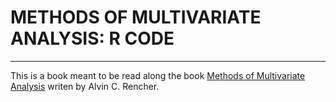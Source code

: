 # METHODS OF MULTIVARIATE ANALYSIS: R CODE

***

This is a book meant to be read along the book [Methods of Multivariate Analysis](https://onlinelibrary.wiley.com/doi/book/10.1002/9781118391686) writen by Alvin C. Rencher.


